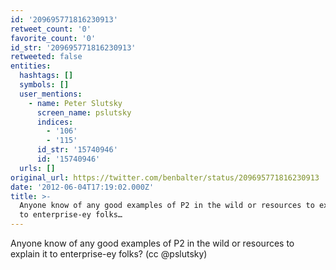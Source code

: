 ```yaml
---
id: '209695771816230913'
retweet_count: '0'
favorite_count: '0'
id_str: '209695771816230913'
retweeted: false
entities:
  hashtags: []
  symbols: []
  user_mentions:
    - name: Peter Slutsky
      screen_name: pslutsky
      indices:
        - '106'
        - '115'
      id_str: '15740946'
      id: '15740946'
  urls: []
original_url: https://twitter.com/benbalter/status/209695771816230913
date: '2012-06-04T17:19:02.000Z'
title: >-
  Anyone know of any good examples of P2 in the wild or resources to explain it
  to enterprise-ey folks…
---
```


Anyone know of any good examples of P2 in the wild or resources to explain it to enterprise-ey folks? (cc @pslutsky)